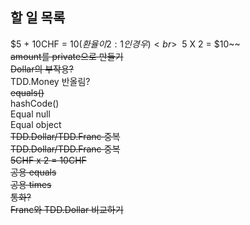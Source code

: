 ## 할 일 목록
$5 + 10CHF = $10(환율이 2:1인 경우)<br>
~~$5 X 2 = $10~~<br>
~~amount를 private으로 만들기~~<br>
~~Dollar의 부작용?~~<br>
TDD.Money 반올림?<br>
~~equals()~~<br>
hashCode()<br>
Equal null<br>
Equal object<br>
~~TDD.Dollar/TDD.Franc 중복~~<br>
~~TDD.Dollar/TDD.Franc 중복~~<br>
~~5CHF x 2 = 10CHF~~<br>
~~공용 equals~~<br>
~~공용 times~~<br>
~~통화?~~<br>
~~Franc와 TDD.Dollar 비교하기~~<br>